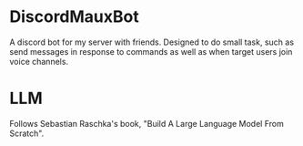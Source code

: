 # DiscordMauxBot
A discord bot for my server with friends. Designed to do small task, such as send messages in response to commands as well as when target users join voice channels.

# LLM 
Follows Sebastian Raschka's book, "Build A Large Language Model From Scratch".
